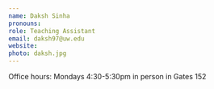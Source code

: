 ```yaml
---
name: Daksh Sinha
pronouns: 
role: Teaching Assistant
email: daksh97@uw.edu
website: 
photo: daksh.jpg
---
```


Office hours: Mondays 4:30-5:30pm in person in Gates 152

[comment]: <> (<a href="https://washington.zoom.us/j/93311493414">Zoom</a>)

[comment]: <> (<a href="https://washington.zoom.us/j/93311493414">Zoom</a>)
